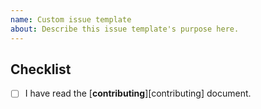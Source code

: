 ```yaml
---
name: Custom issue template
about: Describe this issue template's purpose here.
---
```


## Checklist

- [ ] I have read the [**contributing**][contributing] document.
